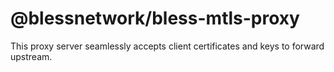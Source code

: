 # @blessnetwork/bless-mtls-proxy

This proxy server seamlessly accepts client certificates and keys to forward upstream.

